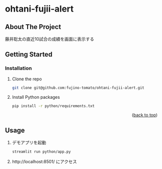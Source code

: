 # ohtani-fujii-alert

## About The Project
藤井聡太の直近10試合の成績を画面に表示する

<!-- GETTING STARTED -->
## Getting Started

### Installation

1. Clone the repo
   ```sh
   git clone git@github.com:fujino-tomato/ohtani-fujii-alert.git
   ```
2. Install Python packages
   ```sh
   pip install -r python/requirements.txt
   ```

<p align="right">(<a href="#readme-top">back to top</a>)</p>



## Usage
1.  デモアプリを起動
    ```sh
    streamlit run python/app.py
    ```

2.  http://localhost:8501/ にアクセス




